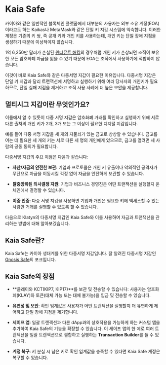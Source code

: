 # Kaia Safe

카이아와 같은 일반적인 블록체인 플랫폼에서 대부분의 사용자는 외부 소유 계정(EOA)이라고도 하는 Kaikas나 MetaMask와 같은 단일 키 지갑 시스템에 익숙합니다. 이러한 계정은 기존의 키 쌍, 즉 공개 키와 개인 키를 사용하는데, 개인 키는 단일 장애 지점을 생성하기 때문에 이상적이지 않습니다.

1억 6,250만 달러가 손실된 [윈터뮤트 해킹](https://www.certik.com/resources/blog/uGiY0j3hwOzQOMcDPGoz9-wintermute-hack-)의 경우처럼 개인 키가 손상되면 조직이 보유한 모든 암호화폐 자금을 잃을 수 있기 때문에 EOA는 조직에서 사용하기에 적합하지 않습니다.

이것이 바로 Kaia Safe와 같은 다중서명 지갑이 필요한 이유입니다. 다중서명 지갑은 단일 키 지갑과 달리 트랜잭션에 서명하고 실행하기 위해 여러 당사자의 개인키가 필요하므로, 단일 실패 지점을 제거하고 조직 사용 사례에 더 높은 보안을 제공합니다.

## 멀티시그 지갑이란 무엇인가요? <a id="What are Multisig Wallets"></a>

이름에서 알 수 있듯이 다중 서명 지갑은 암호화폐 거래를 확인하고 실행하기 위해 서로 다른 출처의 개인 키가 2개, 3개 또는 그 이상이 필요한 디지털 지갑입니다.

예를 들어 다중 서명 지갑을 세 개의 자물쇠가 있는 금고로 상상할 수 있습니다. 금고를 여는 데 필요한 세 개의 키는 서로 다른 세 명의 개인에게 있으므로, 금고를 열려면 세 사람의 공동 동의가 필요합니다.

다중서명 지갑의 주요 이점은 다음과 같습니다:

- **자산/자금의 안전한 보관**: 기업과 프로토콜은 개인 키 유출이나 악의적인 공격자가 무단으로 자금을 이동시킬 걱정 없이 자금을 안전하게 보관할 수 있습니다.

- **탈중앙화된 의사결정 지원**: 기업과 비즈니스 경영진은 어떤 트랜잭션을 실행할지 온체인에서 결정할 수 있습니다.

- **이중 인증**: 다중 서명 지갑을 사용하면 기업과 개인은 필요한 키에 액세스할 수 있는 사람만 거래를 실행할 수 있도록 할 수 있습니다.

다음으로 Klatyn의 다중서명 지갑인 Kaia Safe와 이를 사용하여 자금과 트랜잭션을 관리하는 방법에 대해 알아보겠습니다.

## Kaia Safe란? <a id="What is Kaia Safe"></a>

Kaia Safe는 카이아 생태계를 위한 다중서명 지갑입니다. 잘 알려진 다중서명 지갑인 [Gnosis Safe](https://gnosis-safe.io/)의 포크입니다.

## Kaia Safe의 장점 <a id="Benefits of Kaia Safe"></a>

- \*\*클레이와 KCT(KIP7, KIP17)\*\*를 보관 및 전송할 수 있습니다: 사용자는 암호화폐(KLAY)와 토큰(대체 가능 또는 대체 불가능)을 입금 및 전송할 수 있습니다.

- **유연성 및 보안**: 확인 임계값은 사용자가 어떤 트랜잭션을 실행할지 더 유연하게 제어하고 단일 장애 지점을 제거합니다.

- **세이프 앱**: 일괄 트랜잭션과 다른 dApp과의 상호작용을 가능하게 하는 커스텀 앱을 추가하여 Kaia Safe의 기능을 확장할 수 있습니다. 이 세이프 앱의 한 예로 여러 트랜잭션을 일괄 트랜잭션으로 결합하고 실행하는 **Transaction Builder**를 들 수 있습니다.

- **계정 복구**: 키 분실 시 남은 키로 확인 임계값을 충족할 수 있다면 Kaia Safe 계정은 복구할 수 있습니다.

